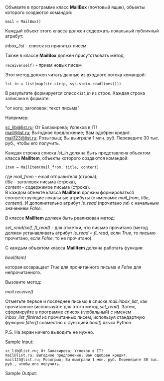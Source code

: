 Объявите в программе класс **MailBox** (почтовый ящик), объекты которого создаются командой:

`mail = MailBox()`

Каждый объект этого класса должен содержать локальный публичный атрибут:

_inbox_list_ - список из принятых писем.

Также в классе **MailBox** должен присутствовать метод:

`receive(self)` - прием новых писем

Этот метод должен читать данные из входного потока командой:

`lst_in = list(map(str.strip, sys.stdin.readlines()))`

В результате формируется список _lst_in_ из строк. Каждая строка записана в формате:

"от кого; заголовок; текст письма"

Например:

sc_lib@list.ru; От Балакирева; Успехов в IT!  
mail@list.ru; Выгодное предложение; Вам одобрен кредит.  
mail123@list.ru; Розыгрыш; Вы выиграли 1 млн. руб. Переведите 30 тыс. руб., чтобы его получить.

Каждая строчка списка _lst_in_ должна быть представлена объектом класса **MailItem**, объекты которого создаются командой:

`item = MailItem(mail_from, title, content)`

где _mail_from_ - email отправителя (строка);  
_title_ - заголовок письма (строка),  
_content_ - содержимое письма (строка).  
В каждом объекте класса **MailItem** должны формироваться соответствующие локальные атрибуты (с именами: _mail_from_, _title_, _content_). И дополнительно атрибут _is_read_ (прочитано ли) с начальным значением _False_.

В классе **MailItem** должен быть реализован метод:

_set_read(self, fl_read)_ - для отметки, что письмо прочитано (метод должен устанавливать атрибут _is_read = fl_read_, если _True_, то письмо прочитано, если _False_, то не прочитано).

С каждым объектом класса **MailItem** должна работать функция:

_bool(item)_

которая возвращает _True_ для прочитанного письма и _False_ для непрочитанного.

Вызовите метод:

_mail.receive()_

Отметьте первое и последнее письмо в списке _mail.inbox_list_, как прочитанное (используйте для этого метод _set_read_). Затем, сформируйте в программе список (глобальный) с именем _inbox_list_filtered_ из прочитанных писем, используя стандартную функцию _filter()_ совместно с функцией _bool()_ языка Python.

P.S. На экран ничего выводить не нужно.

Sample Input:
```
sc_lib@list.ru; От Балакирева; Успехов в IT!
mail@list.ru; Выгодное предложение; Вам одобрен кредит.
mail123@list.ru; Розыгрыш; Вы выиграли 1 млн. руб. Переведите 30 тыс. руб., чтобы его получить.
```
Sample Output:


